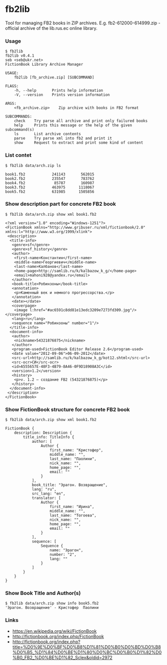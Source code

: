 # fb2lib
Tool for managing FB2 books in ZIP archives.
E.g. fb2-612000-614999.zip - official archive of the lib.rus.ec online library.

### Usage
```
$ fb2lib
fb2lib v0.4.1
seb <seb@ukr.net>
FictionBook Library Archive Manager

USAGE:
    fb2lib [fb_archive.zip] [SUBCOMMAND]

FLAGS:
    -h, --help       Prints help information
    -V, --version    Prints version information

ARGS:
    <fb_archive.zip>    Zip archive with books in FB2 format

SUBCOMMANDS:
    check    Try parse all archive and print only failured books
    help     Prints this message or the help of the given subcommand(s)
    ls       List archive contents
    parse    Try parse xml into fb2 and print it
    show     Request to extract and print some kind of content
```

### List contet
```
$ fb2lib data/arch.zip ls

book1.fb2            241143       562015
book2.fb2            235547       783762
book4.fb2             85787       160987
book3.fb2            463975      1118067
book5.fb2            631985      1505856
```

### Show description part for concrete FB2 book
```
$ fb2lib data/arch.zip show xml book1.fb2

<?xml version="1.0" encoding="Windows-1251"?>
<FictionBook xmlns="http://www.gribuser.ru/xml/fictionbook/2.0" xmlns:l="http://www.w3.org/1999/xlink">
 <description>
  <title-info>
   <genre>sf</genre>
   <genre>sf_history</genre>
   <author>
    <first-name>Константин</first-name>
    <middle-name>Георгиевич</middle-name>
    <last-name>Калбанов</last-name>
    <home-page>http://samlib.ru/k/kalbazow_k_g/</home-page>
    <email>mahoni928@yandex.ru</email>
   </author>
   <book-title>Робинзоны</book-title>
   <annotation>
    <p>Каменный век и немного прогрессорства.</p>
   </annotation>
   <date></date>
   <coverpage>
    <image l:href="#ac6591c8dd81e13edc3209e7273fd309.jpg"/></coverpage>
   <lang>ru</lang>
   <sequence name="Робинзоны" number="1"/>
  </title-info>
  <document-info>
   <author>
    <nickname>54321876875</nickname>
   </author>
   <program-used>FictionBook Editor Release 2.6</program-used>
   <date value="2012-09-06">06-09-2012</date>
   <src-url>http://samlib.ru/k/kalbazow_k_g/kot12.shtml</src-url>
   <src-ocr>СИ</src-ocr>
   <id>A555657E-48F3-4B79-8A46-0F9D18908A3C</id>
   <version>1.2</version>
   <history>
    <p>v. 1.2 — создание FB2 (54321876875)</p>
   </history>
  </document-info>
 </description>
</FictionBook>
```

### Show FictionBook structure for concrete FB2 book
```
$ fb2lib data/arch.zip show xml book1.fb2

FictionBook {
    description: Description {
        title_info: TitleInfo {
            author: [
                Author {
                    first_name: "Кристофер",
                    middle_name: "",
                    last_name: "Паолини",
                    nick_name: "",
                    home_page: "",
                    email: ""
                }
            ],
            book_title: "Эрагон. Возвращение",
            lang: "ru",
            src_lang: "en",
            translator: [
                Author {
                    first_name: "Ирина",
                    middle_name: "",
                    last_name: "Тогоева",
                    nick_name: "",
                    home_page: "",
                    email: ""
                }
            ],
            sequence: [
                Sequence {
                    name: "Эрагон",
                    number: "2",
                    lang: ""
                }
            ]
        }
    }
}
```

### Show Book Title and Author(s)
```
$ fb2lib data/arch.zip show info book5.fb2
'Эрагон. Возвращение' - Кристофер  Паолини 

```

### Links
- https://en.wikipedia.org/wiki/FictionBook
- http://fictionbook.org/index.php/FictionBook
- http://fictionbook.org/index.php?title=%D0%9E%D0%BF%D0%B8%D1%81%D0%B0%D0%BD%D0%B8%D0%B5_%D1%84%D0%BE%D1%80%D0%BC%D0%B0%D1%82%D0%B0_FB2_%D0%BE%D1%82_Sclex&oldid=2972

